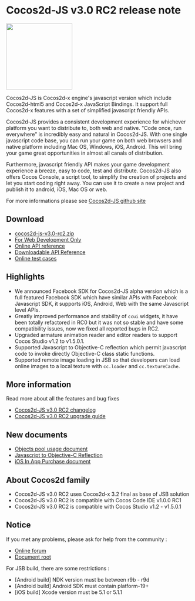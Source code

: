 # Cocos2d-JS v3.0 RC2 release note

<img src="http://www.cocos2d-x.org/attachments/download/1508" height=180> 

Cocos2d-JS is Cocos2d-x engine's javascript version which include Cocos2d-html5 and Cocos2d-x JavaScript Bindings. It support full Cocos2d-x features with a set of simplified javascript friendly APIs.

Cocos2d-JS provides a consistent development experience for whichever platform you want to distribute to, both web and native. "Code once, run everywhere" is incredibly easy and natural in Cocos2d-JS. With one single javascript code base, you can run your game on both web browsers and native platform including Mac OS, Windows, iOS, Android. This will bring your game great opportunities in almost all canals of distribution.

Furthermore, javascript friendly API makes your game development experience a breeze, easy to code, test and distribute. Cocos2d-JS also offers Cocos Console, a script tool, to simplify the creation of projects and let you start coding right away. You can use it to create a new project and publish it to android, iOS, Mac OS or web.

For more informations please see [Cocos2d-JS github site](https://github.com/cocos2d/cocos2d-js)

## Download

- [cocos2d-js-v3.0-rc2.zip](http://www.cocos2d-x.org/filedown/cocos2d-js-v3.0-rc2.zip)
- [For Web Development Only](http://www.cocos2d-x.org/filecenter/jsbuilder)
- [Online API reference](http://www.cocos2d-x.org/reference/html5-js/V3.0rc2/index.html)
- [Downloadable API Reference](http://www.cocos2d-x.org/filedown/Cocos2d-JS-v3rc2-API.zip)
- [Online test cases](http://cocos2d-x.org/js-tests/)

## Highlights

* We announced Facebook SDK for Cocos2d-JS alpha version which is a full featured Facebook SDK which have similar APIs with Facebook Javascript SDK, it supports iOS, Android, Web with the same Javascript level APIs.
* Greatly improved performance and stability of `ccui` widgets, it have been totally refactored in RC0 but it was not so stable and have some compatibility issues, now we fixed all reported bugs in RC2.
* Upgraded armature animation reader and editor readers to support Cocos Studio v1.2 to v1.5.0.1.
* Supported Javascript to Objective-C reflection which permit javascript code to invoke directly Objective-C class static functions.
* Supported remote image loading in JSB so that developers can load online images to a local texture with `cc.loader` and `cc.textureCache`.

## More information

Read more about all the features and bug fixes

- [Cocos2d-JS v3.0 RC2 changelog](http://www.cocos2d-x.org/docs/manual/framework/html5/release-notes/v3.0rc2/changelog/en)
- [Cocos2d-JS v3.0 RC2 upgrade guide](http://www.cocos2d-x.org/docs/manual/framework/html5/release-notes/v3.0rc0/upgrade-guide/en)

## New documents

- [Objects pool usage document](http://www.cocos2d-x.org/docs/manual/framework/html5/v3/cc-pool/en)
- [Javascript to Objective-C Reflection](http://www.cocos2d-x.org/docs/manual/framework/html5/v3/reflection-oc/en)
- [iOS In App Purchase document](http://www.cocos2d-x.org/docs/manual/framework/html5/jsb/plugin-x/ios-iap/en)

## About Cocos2d family

- Cocos2d-JS v3.0 RC2 uses Cocos2d-x 3.2 final as base of JSB solution
- Cocos2d-JS v3.0 RC2 is compatible with Cocos Code IDE v1.0.0 RC1
- Cocos2d-JS v3.0 RC2 is compatible with Cocos Studio v1.2 - v1.5.0.1

## Notice

If you met any problems, please ask for help from the community : 

- [Online forum](http://discuss.cocos2d-x.org/category/javascript)
- [Document root](http://cocos2d-x.org/docs/manual/framework/html5/en)

For JSB build, there are some restrictions :

- [Android build] NDK version must be between r9b - r9d
- [Android build] Android SDK must contain platform-19+
- [iOS build] Xcode version must be 5.1 or 5.1.1